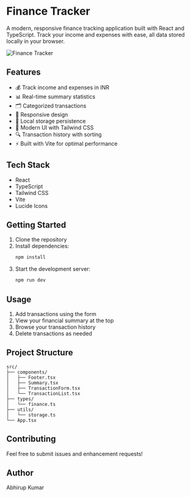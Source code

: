 # Finance Tracker

A modern, responsive finance tracking application built with React and TypeScript. Track your income and expenses with ease, all data stored locally in your browser.

![Finance Tracker](https://images.unsplash.com/photo-1554224155-6726b3ff858f?auto=format&fit=crop&q=80&w=1200&h=400)

## Features

- 💰 Track income and expenses in INR
- 📊 Real-time summary statistics
- 🗂️ Categorized transactions
- 📱 Responsive design
- 💾 Local storage persistence
- 🎨 Modern UI with Tailwind CSS
- 🔍 Transaction history with sorting
- ⚡ Built with Vite for optimal performance

## Tech Stack

- React
- TypeScript
- Tailwind CSS
- Vite
- Lucide Icons

## Getting Started

1. Clone the repository
2. Install dependencies:
   ```bash
   npm install
   ```
3. Start the development server:
   ```bash
   npm run dev
   ```

## Usage

1. Add transactions using the form
2. View your financial summary at the top
3. Browse your transaction history
4. Delete transactions as needed

## Project Structure

```
src/
├── components/
│   ├── Footer.tsx
│   ├── Summary.tsx
│   ├── TransactionForm.tsx
│   └── TransactionList.tsx
├── types/
│   └── finance.ts
├── utils/
│   └── storage.ts
└── App.tsx
```

## Contributing

Feel free to submit issues and enhancement requests!

## Author

Abhirup Kumar

